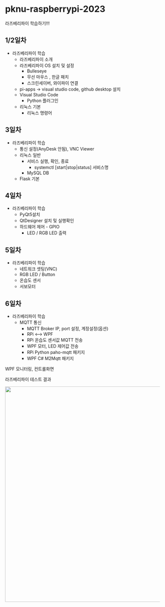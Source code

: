 # pknu-raspberrypi-2023
라즈베리파이 학습하기!!!

## 1/2일차
- 라즈베리파이 학습
    - 라즈베리파이 소개
    - 라즈베리파이 OS 설치 및 설정
        - Bulleseye
        - 무선 마우스 , 한글 패치
        - 스크린세이버, 와이파이 연결
    - pi-apps -> visual studio code, github desktop 설치
    - Visual Studio Code
        - Python 플러그인
    - 리눅스 기본
        - 리눅스 명령어

## 3일차
- 라즈베리파이 학습
    - 통신 설정(AnyDesk 안됨), VNC Viewer
    - 리눅스 일반
        - 서비스 실행, 확인, 종료
            - systemctl [start|stop|status] 서비스명
        - MySQL DB
    - Flask 기본

## 4일차
- 라즈베리파이 학습
    - PyQt5설치
    - QtDesigner 설치 및 실행확인
    - 하드웨어 제어 - GPIO
        - LED / RGB LED 출력

## 5일차
- 라즈베리파이 학습
    - 네트워크 셋팅(VNC)
    - RGB LED / Button
    - 온습도 센서
    - 서보모터

## 6일차
- 라즈베리파이 학습
    - MQTT 통신
        - MQTT Broker IP, port 설정, 계정설정(옵션)
        - RPi <--> WPF
        - RPi 온습도 센서값 MQTT 전송
        - WPF 모터, LED 제어값 전송
        - RPi Python paho-mqtt 패키지
        - WPF C# M2Mqtt 패키지

WPF 모니터링, 컨트롤화면

라즈베리파이 테스트 결과

<img src="https://raw.githubusercontent.com/hun2mung/pknu-raspberrypi-2023/main/images/mqtt_monitoring.gif" width="700" />
